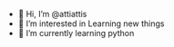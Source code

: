 - 👋 Hi, I’m @attiattis
- 👀 I’m interested in Learning new things
- 🌱 I’m currently learning python


<!---
attiattis/attiattis is a ✨ special ✨ repository because its `README.md` (this file) appears on your GitHub profile.
You can click the Preview link to take a look at your changes.
--->
